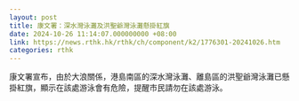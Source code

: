 ```yaml
---
layout: post
title: 康文署：深水灣泳灘及洪聖爺灣泳灘懸掛紅旗
date: 2024-10-26 11:14:07.000000000 +08:00
link: https://news.rthk.hk/rthk/ch/component/k2/1776301-20241026.htm
categories: rthk
---
```


康文署宣布，由於大浪關係，港島南區的深水灣泳灘、離島區的洪聖爺灣泳灘已懸掛紅旗，顯示在該處游泳會有危險，提醒市民請勿在該處游泳。
